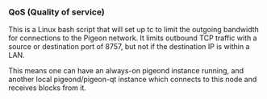 ### QoS (Quality of service) ###

This is a Linux bash script that will set up tc to limit the outgoing bandwidth for connections to the Pigeon network. It limits outbound TCP traffic with a source or destination port of 8757, but not if the destination IP is within a LAN.

This means one can have an always-on pigeond instance running, and another local pigeond/pigeon-qt instance which connects to this node and receives blocks from it.
